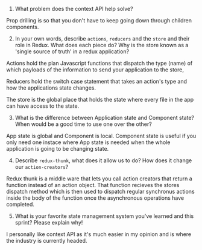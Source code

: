 1. What problem does the context API help solve?

Prop drilling is so that you don't have to keep going down through children components.

2. In your own words, describe `actions`, `reducers` and the `store` and their role in Redux. What does each piece do? Why is the store known as a 'single source of truth' in a redux application?

Actions hold the plan Javascript functions that dispatch the type (name) of which payloads of the information to send your application to the store,

Reducers hold the switch case statement that takes an action's type and how the applications state changes.

The store is the global place that holds the state where every file in the app can have access to the state.

3. What is the difference between Application state and Component state? When would be a good time to use one over the other?

App state is global and Component is local. Component state is useful if you only need one instace where App state is needed when the whole application is going to be changing state.

4. Describe `redux-thunk`, what does it allow us to do? How does it change our `action-creators`?

Redux thunk is a middle ware that lets you call action creators that return a function instead of an action object. That function recieves the stores dispatch method which is then used to dispatch regular synchronus actions inside the body of the function once the asynchronous operations have completed.

5. What is your favorite state management system you've learned and this sprint? Please explain why!

I personally like context API as it's much easier in my opinion and is where the industry is currently headed.
